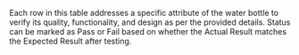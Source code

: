 Each row in this table addresses a specific attribute of the water bottle to verify its quality, functionality, and design as per the provided details. Status can be marked as Pass or Fail based on whether the Actual Result matches the Expected Result after testing.
